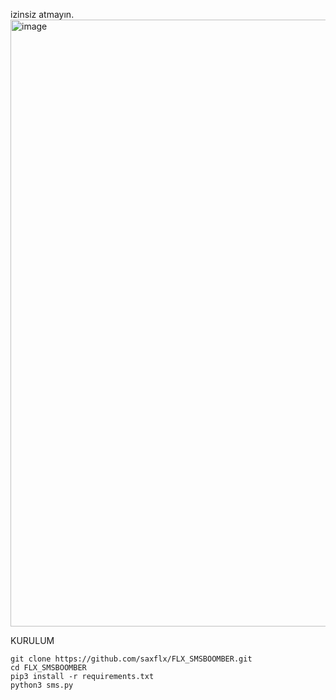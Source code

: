 izinsiz atmayın.  
<img width="884" height="971" alt="image" src="https://github.com/user-attachments/assets/4cd968af-0b3a-4153-b100-f96157942426" />




KURULUM

    git clone https://github.com/saxflx/FLX_SMSBOOMBER.git  
    cd FLX_SMSBOOMBER  
    pip3 install -r requirements.txt  
    python3 sms.py  
